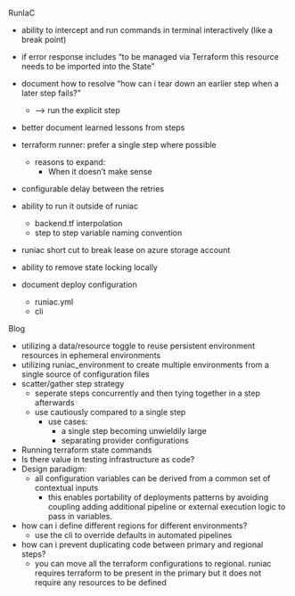 
RunIaC

-   ability to intercept and run commands in terminal interactively (like a break point)
-   if error response includes “to be managed via Terraform this resource needs to be imported into the State”
-   document how to resolve “how can i tear down an earlier step when a later step fails?”
	  -   —> run the explicit step
-   better document learned lessons from steps
  -   terraform runner: prefer a single step where possible
	  -   reasons to expand:
		  -   When it doesn’t make sense
-  configurable delay between the retries
-   ability to run it outside of runiac
	-   backend.tf interpolation
	-   step to step variable naming convention

-   runiac short cut to break lease on azure storage account
-   ability to remove state locking locally
-   document deploy configuration
	-   runiac.yml
	-   cli

Blog

-   utilizing a data/resource toggle to reuse persistent environment resources in ephemeral environments
-   utilizing runiac_environment to create multiple environments from a single source of configuration files
-   scatter/gather step strategy
	-   seperate steps concurrently and then tying together in a step afterwards
	-   use cautiously compared to a single step
		-   use cases:
			-   a single step becoming unwieldily large
			-  separating provider configurations
-   Running terraform state commands
-   Is there value in testing infrastructure as code?
-   Design paradigm:
	-   all configuration variables can be derived from a common set of contextual inputs
		-   this enables portability of deployments patterns by avoiding coupling adding additional pipeline or external execution logic to pass in variables.
-   how can i define different regions for different environments?
	-   use the cli to override defaults in automated pipelines
-   how can i prevent duplicating code between primary and regional steps?
	-   you can move all the terraform configurations to regional. runiac requires terraform to be present in the primary but it does not require any resources to be defined
<!--stackedit_data:
eyJoaXN0b3J5IjpbLTIwNDUxMzk5MjhdfQ==
-->